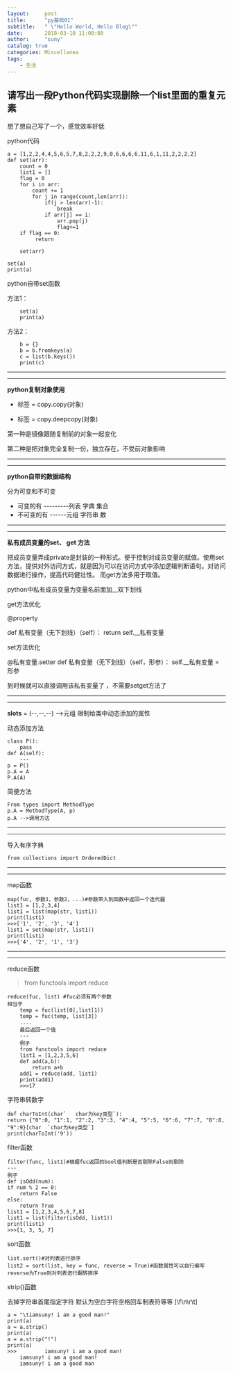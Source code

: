 ```yaml
---
layout:     post
title:      "py基础01"
subtitle:   " \"Hello World, Hello Blog\""
date:       2018-03-10 11:00:00
author:     "suny"
catalog: true
categories: Miscellanea
tags:
    - 生活
---
```





## 请写出一段Python代码实现删除一个list里面的重复元素

想了想自己写了一个，感觉效率好低

python代码
	
	a = [1,2,2,4,4,5,6,5,7,8,2,2,2,9,0,6,6,6,6,11,6,1,11,2,2,2,2]
	def set(arr):
	    count = 0
	    list1 = []
	    flag = 0
	    for i in arr:
	        count += 1
	        for j in range(count,len(arr)):
	            if(j > len(arr)-1):
	                break
	            if arr[j] == i:
	                arr.pop(j)
	                flag+=1
	    if flag == 0:
	         return
	            
	    set(arr)
                
	set(a)
	print(a)

python自带set函数

方法1：	
		
		set(a)
		print(a)
方法2：

		b = {}
		b = b.fromkeys(a)
		c = list(b.keys())
		print(c)

---


---


**python复制对象使用** 

- 标签 = copy.copy(对象) 

- 标签 = copy.deepcopy(对象)

第一种是镜像跟随复制前的对象一起变化

第二种是把对象完全复制一份，独立存在，不受前对象影响

---

---

**python自带的数据结构**

分为可变和不可变

- 可变的有 	 ---------列表 字典 集合
- 不可变的有 	  ------元组 字符串 数

---

---

**私有成员变量的set、 get 方法**

把成员变量弄成private是封装的一种形式。便于控制对成员变量的赋值。使用set方法，提供对外访问方式，就是因为可以在访问方式中添加逻辑判断语句。对访问数据进行操作，提高代码健壮性。 而get方法多用于取值。

python中私有成员变量为变量名前面加__双下划线

get方法优化

@property

def 私有变量（无下划线）（self）：
	return self.__私有变量

set方法优化

@私有变量.setter
def 私有变量（无下划线）（self，形参）：
	self.__私有变量 = 形参

到时候就可以直接调用该私有变量了 ，不需要setget方法了

---
---

__slots__ = (--,--,--) -->元组
限制给类中动态添加的属性

动态添加方法

	class P():
		pass
	def A(self):
		---
	p = P()
	p.A = A
	P.A(A)

简便方法

	From types import MethodType
	p.A = MethodType(A, p)
	p.A -->调用方法

---
---
	

导入有序字典
	
	from collections import OrderedDict

---
---

map函数

	map(fuc, 参数1，参数2，...)#参数带入到函数中返回一个迭代器
	list1 = [1,2,3,4]	
	list1 = list(map(str, list1))
	print(list1)
	>>>['1', '2', '3', '4']
	list1 = set(map(str, list1))
	print(list1)
	>>>{'4', '2', '1', '3'}

---
---

reduce函数
	
> from functools import reduce

	reduce(fuc, list) #fuc必须有两个参数
	相当于
		temp = fuc(list[0],list[1])
		temp = fuc(temp, list[3])
		....
		最后返回一个值
		---		
		例子
		from functools import reduce
		list1 = [1,2,3,5,6]
		def add(a,b):
		    return a+b
		add1 = reduce(add, list1)
		print(add1)
		>>>17

字符串转数字

	def charToInt(char`   char为key类型`):
    return {"0":0, "1":1, "2":2, "3":3, "4":4, "5":5, "6":6, "7":7, "8":8, "9":9}[char  `char为key类型`]
	print(charToInt('9'))

filter函数

	filter(func, list1)#根据fuc返回的bool值判断是否剔除False则剔除
	---
	例子
	def isOdd(num):
	if num % 2 == 0:
		return False
	else:
		return True
	list1 = [1,2,3,4,5,6,7,8]
	list1 = list(filter(isOdd, list1))
	print(list1)
	>>>[1, 3, 5, 7]

sort函数

	list.sort()#对列表进行排序
	list2 = sort(list, key = func, reverse = True)#函数属性可以自行编写  reverse为True则对列表进行翻转排序

strip()函数

去掉字符串首尾指定字符  默认为空白字符空格回车制表符等等  [\f\n\r\t]

	a = "\tiamsuny! i am a good man!"
	print(a)
	a = a.strip()
	print(a)
	a = a.strip("!")
	print(a)
	>>>	        iamsuny! i am a good man!
		iamsuny! i am a good man!
		iamsuny! i am a good man

	
	
	


